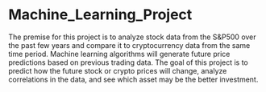 # Machine_Learning_Project
The premise for this project is to analyze stock data from the S&P500 over the past few years and compare it to cryptocurrency data from the same time period. Machine learning algorithms will generate future price predictions based on previous trading data. The goal of this project is to predict how the future stock or crypto prices will change, analyze correlations in the data, and see which asset may be the better investment.

